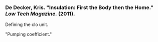 ### De Decker, Kris. "Insulation: First the Body then the Home." _Low Tech Magazine._ (2011).

Defining the clo unit.  

"Pumping coefficient."  

